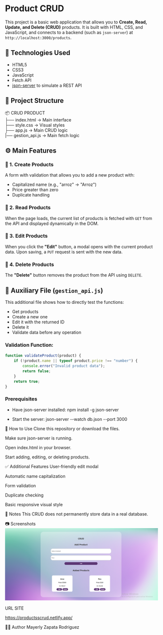 # Product CRUD

This project is a basic web application that allows you to **Create, Read, Update, and Delete (CRUD)** products. It is built with HTML, CSS, and JavaScript, and connects to a backend (such as `json-server`) at `http://localhost:3000/products`.

## 🧰 Technologies Used

- HTML5
- CSS3
- JavaScript
- Fetch API
- [json-server](https://github.com/typicode/json-server) to simulate a REST API

## 📁 Project Structure

📦 CRUD PRODUCT  
├── index.html → Main interface  
├── style.css → Visual styles  
├── app.js → Main CRUD logic  
|── gestion_api.js → Main fetch logic  

## ⚙️ Main Features

### 🔸 1. Create Products
A form with validation that allows you to add a new product with:
- Capitalized name (e.g., "arroz" → "Arroz")
- Price greater than zero
- Duplicate handling

### 🔸 2. Read Products
When the page loads, the current list of products is fetched with `GET` from the API and displayed dynamically in the DOM.

### 🔸 3. Edit Products
When you click the **"Edit"** button, a modal opens with the current product data. Upon saving, a `PUT` request is sent with the new data.

### 🔸 4. Delete Products
The **"Delete"** button removes the product from the API using `DELETE`.

## 🧪 Auxiliary File (`gestion_api.js`)
This additional file shows how to directly test the functions:
- Get products
- Create a new one
- Edit it with the returned ID
- Delete it
- Validate data before any operation

### Validation Function:

```js
function validateProduct(product) {
    if (!product.name || typeof product.price !== "number") {
        console.error("Invalid product data");
        return false;
    }
    return true;
} 
```

### Prerequisites
- Have json-server installed:
        npm install -g json-server

- Start the server:
        json-server --watch db.json --port 3000

🚀 How to Use
Clone this repository or download the files.

Make sure json-server is running.

Open index.html in your browser.

Start adding, editing, or deleting products.

✅ Additional Features
User-friendly edit modal

Automatic name capitalization

Form validation

Duplicate checking

Basic responsive visual style

📌 Notes
This CRUD does not permanently store data in a real database.

📷 Screenshots
![alt text](image.png)

URL SITE 

https://productsscrud.netlify.app/

🧑‍💻 Author
Mayerly Zapata Rodriguez


